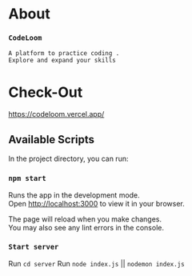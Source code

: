 # About

### `CodeLoom`

    A platform to practice coding .
    Explore and expand your skills

# Check-Out

https://codeloom.vercel.app/

## Available Scripts

In the project directory, you can run:

### `npm start`

Runs the app in the development mode.\
Open [http://localhost:3000](http://localhost:3000) to view it in your browser.

The page will reload when you make changes.\
You may also see any lint errors in the console.

### `Start server`

Run `cd server`
Run `node index.js` || `nodemon index.js`

